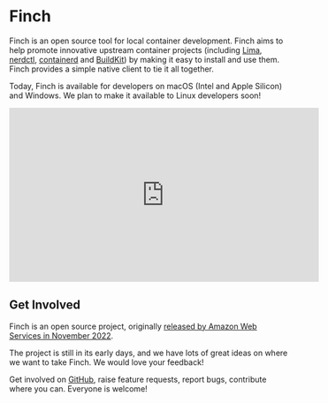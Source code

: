 # Finch

Finch is an open source tool for local container development. Finch aims to help
promote innovative upstream container projects (including
[Lima](https://github.com/lima-vm/lima),
[nerdctl](https://github.com/containerd/nerdctl),
[containerd](https://github.com/containerd/containerd) and
[BuildKit](https://github.com/moby/buildkit)) by making it easy to install and
use them. Finch provides a simple native client to tie it all together.

Today, Finch is available for developers on macOS (Intel and Apple Silicon)
and Windows. We plan to make it available to Linux developers soon!

<iframe width="560" height="315" src="https://www.youtube.com/embed/S7JwFFZ-7_Q?start=1525" title="YouTube video player" frameborder="0" allow="accelerometer; autoplay; clipboard-write; encrypted-media; gyroscope; picture-in-picture; web-share" allowfullscreen></iframe>

## Get Involved

Finch is an open source project, originally [released by Amazon Web
Services in November
2022](https://aws.amazon.com/blogs/opensource/introducing-finch-an-open-source-client-for-container-development/).

The project is still in its early days, and we have lots of great ideas on where
we want to take Finch. We would love your feedback!

Get involved on [GitHub](https://github.com/runfinch/finch), raise feature
requests, report bugs, contribute where you can. Everyone is welcome!

